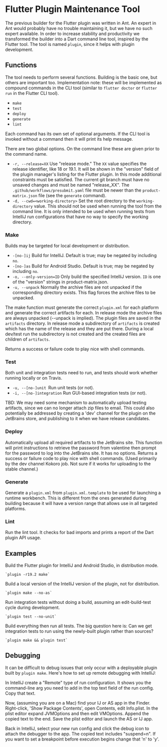 
# Flutter Plugin Maintenance Tool

The previous builder for the Flutter plugin was written in Ant. An expert in Ant would probably have no trouble maintaining it, but
we have no such expert available. In order to increase stability and productivity we transformed the builder into a Dart command line 
tool, inspired by the Flutter tool. The tool is named `plugin`, since it helps with plugin development.


## Functions

The tool needs to perform several functions. Building is the basic one, but others are important too. Implementation note: these
will be implemented as compound commands in the CLI tool (similar to `flutter doctor` or `flutter run` in the Flutter CLI tool).

*   `make`
*   `test`
*   `deploy`
*   `generate`
*   `lint`

Each command has its own set of optional arguments. If the CLI tool is invoked without a command then it will print its help message.

There are two global options. On the command line these are given prior to the command name.



*   `-r, --release=XX`
Use "release mode." The `XX` value specifies the release identifier, like 18 or 19.1. It will be shown in the "version" field of the 
plugin manager's listing for the Flutter plugin. In this mode additional constraints must be satisfied. The current git branch must have 
no unsaved changes and must be named "release_XX". The `.github/workflows/presubmit.yaml` file must be newer than the `product-matrix.json` 
file (see the `generate` command).
*   `-d, --cwd=<working-directory>`
Set the root directory to the `working-directory` value. This should not be used when running the tool from the command line. It is only 
intended to be used when running tests from IntelliJ run configurations that have no way to specify the working directory.


### Make

Builds may be targeted for local development or distribution.



*   `-[no-]ij`
Build for IntelliJ. Default is true; may be negated by including `no`.
*   `-[no-]as`
Build for Android Studio. Default is true; may be negated by including `no`.
*   `-o, --only-version=ID`
Only build the specified IntelliJ version. `ID` is one of the "version" strings in product-matrix.json.
*   `-u, --unpack`
Normally the archive files are not unpacked if the corresponding directory exists. This flag forces the archive files to be unpacked.


The make function must generate the correct `plugin.xml` for each platform and generate the correct artifacts for each. In release mode 
the archive files are always unpacked (--unpack is implied). The plugin files are saved in the `artifacts` directory.
In release mode a subdirectory of `artifacts` is created which has the name of the release and they are put there. 
During a local dev/test run the subdirectory is not created and the created files are children of `artifacts`.

Returns a success or failure code to play nice with shell commands.


### Test

Both unit and integration tests need to run, and tests should work whether running locally or on Travis.



*   `-u, --[no-]unit
`Run unit tests (or not).
*   `-i, --[no-]integration`
Run GUI-based integration tests (or not).

TBD: We may need some mechanism to automatically upload testing artifacts, since we can no longer attach zip files to email. 
This could also potentially be addressed by creating a 'dev' channel for the plugin on the JetBrains store, and publishing to it
when we have release candidates.


### Deploy

Automatically upload all required artifacts to the JetBrains site. This function will print instructions to retrieve the password from 
valentine then prompt for the password to log into the JetBrains site. It has no options. Returns a success or failure code to play nice 
with shell commands. (Used primarily by the dev channel Kokoro job. Not sure if it works for uploading to the stable channel.)

### Generate

Generate a `plugin.xml` from `plugin.xml.template` to be used for launching a runtime workbench. This is different from the ones generated 
during building because it will have a version range that allows use in all targeted platforms.


### Lint

Run the lint tool. It checks for bad imports and prints a report of the Dart plugin API usage.


## Examples

Build the Flutter plugin for IntelliJ and Android Studio, in distribution mode.

	`plugin -r19.2 make`

Build a local version of the IntelliJ version of the plugin, not for distribution.

	`plugin make --no-as`

Run integration tests without doing a build, assuming an edit-build-test cycle during development.

	`plugin test --no-unit`

Build everything then run all tests. The big question here is: Can we get integration tests to run using the newly-built plugin 
rather than sources?

	`plugin make && plugin test`

## Debugging

It can be difficult to debug issues that only occur with a deployable
plugin built by `plugin make`. Here's how to set up remote
debugging with IntelliJ:

In IntelliJ create a "Remote" type of run configuration. It 
shows you the command-line arg you need to add in the top 
text field of the run config. Copy that text.

Now, (assuming you are on a Mac) find your IJ or AS app in 
the Finder. Right-click, 'Show Package Contents', open 
Contents, edit Info.plist. In the plist editor expand 
JVMOptions and then edit VMOptions. Append the copied text 
to the end. Save the plist editor and launch the AS or IJ app.

Back in IntelliJ, select your new run config and click the 
debug icon to attach the debugger to the app. The copied 
text includes "suspend=n". If you want to set a breakpoint 
before execution begins change that 'n' to 'y'.
